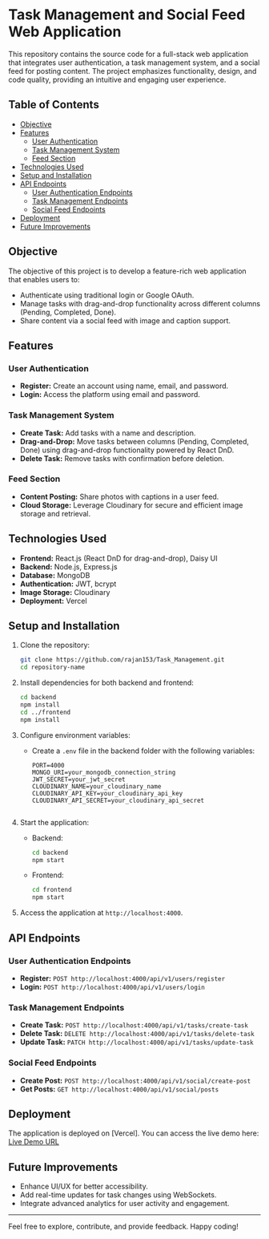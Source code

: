 # Task Management and Social Feed Web Application

This repository contains the source code for a full-stack web application that integrates user authentication, a task management system, and a social feed for posting content. The project emphasizes functionality, design, and code quality, providing an intuitive and engaging user experience.

## Table of Contents
- [Objective](#objective)
- [Features](#features)
  - [User Authentication](#user-authentication)
  - [Task Management System](#task-management-system)
  - [Feed Section](#feed-section)
- [Technologies Used](#technologies-used)
- [Setup and Installation](#setup-and-installation)
- [API Endpoints](#api-endpoints)
  - [User Authentication Endpoints](#user-authentication-endpoints)
  - [Task Management Endpoints](#task-management-endpoints)
  - [Social Feed Endpoints](#social-feed-endpoints)
- [Deployment](#deployment)
- [Future Improvements](#future-improvements)

## Objective
The objective of this project is to develop a feature-rich web application that enables users to:
- Authenticate using traditional login or Google OAuth.
- Manage tasks with drag-and-drop functionality across different columns (Pending, Completed, Done).
- Share content via a social feed with image and caption support.

## Features
### User Authentication
- **Register:** Create an account using name, email, and password.
- **Login:** Access the platform using email and password.

### Task Management System
- **Create Task:** Add tasks with a name and description.
- **Drag-and-Drop:** Move tasks between columns (Pending, Completed, Done) using drag-and-drop functionality powered by React DnD.
- **Delete Task:** Remove tasks with confirmation before deletion.

### Feed Section
- **Content Posting:** Share photos with captions in a user feed.
- **Cloud Storage:** Leverage Cloudinary for secure and efficient image storage and retrieval.

## Technologies Used
- **Frontend:** React.js (React DnD for drag-and-drop), Daisy UI
- **Backend:** Node.js, Express.js
- **Database:** MongoDB
- **Authentication:** JWT, bcrypt
- **Image Storage:** Cloudinary
- **Deployment:** Vercel

## Setup and Installation
1. Clone the repository:
   ```bash
   git clone https://github.com/rajan153/Task_Management.git
   cd repository-name
   ```

2. Install dependencies for both backend and frontend:
   ```bash
   cd backend
   npm install
   cd ../frontend
   npm install
   ```

3. Configure environment variables:
   - Create a `.env` file in the backend folder with the following variables:
     ```env
     PORT=4000
     MONGO_URI=your_mongodb_connection_string
     JWT_SECRET=your_jwt_secret
     CLOUDINARY_NAME=your_cloudinary_name
     CLOUDINARY_API_KEY=your_cloudinary_api_key
     CLOUDINARY_API_SECRET=your_cloudinary_api_secret
   ```

4. Start the application:
   - Backend:
     ```bash
     cd backend
     npm start
     ```
   - Frontend:
     ```bash
     cd frontend
     npm start
     ```

5. Access the application at `http://localhost:4000`.

## API Endpoints
### User Authentication Endpoints
- **Register:** `POST http://localhost:4000/api/v1/users/register`
- **Login:** `POST http://localhost:4000/api/v1/users/login`

### Task Management Endpoints
- **Create Task:** `POST http://localhost:4000/api/v1/tasks/create-task`
- **Delete Task:** `DELETE http://localhost:4000/api/v1/tasks/delete-task`
- **Update Task:** `PATCH http://localhost:4000/api/v1/tasks/update-task`

### Social Feed Endpoints
- **Create Post:** `POST http://localhost:4000/api/v1/social/create-post`
- **Get Posts:** `GET http://localhost:4000/api/v1/social/posts`

## Deployment
The application is deployed on [Vercel]. You can access the live demo here:
[Live Demo URL](#)

## Future Improvements
- Enhance UI/UX for better accessibility.
- Add real-time updates for task changes using WebSockets.
- Integrate advanced analytics for user activity and engagement.

---

Feel free to explore, contribute, and provide feedback. Happy coding!
